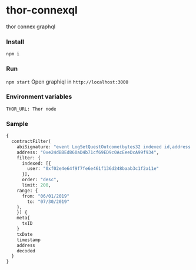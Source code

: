 # thor-connexql
thor connex graphql

###  Install
`npm i`

### Run
`npm start`
Open graphiql in `http://localhost:3000`

### Environment variables

`THOR_URL: Thor node`

### Sample
```graphql
{
  contractFilter(
    abiSignature: "event LogSetQuestOutcome(bytes32 indexed id,address indexed user,uint256 questEntryCount)", 
    address: "0xe24dBBEd860aD4b71cf69ED9c0AcEeeDcA99f934", 
    filter: {
      indexed: [{
        user: "0xf02e4e64f9f7fe6e461f136d248baab3c1f2a11e"
      }], 
      order: "desc", 
      limit: 200,
    range: {
      from: "06/01/2019"
    	to: "07/30/2019"
    },
    }) {
    meta{
      txID
    }
    txDate
    timestamp
    address
    decoded
  }
}

```